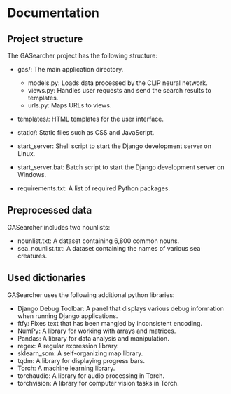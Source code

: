 # Documentation
## Project structure
The GASearcher project has the following structure:

* gas/: The main application directory.
  * models.py: Loads data processed by the CLIP neural network.
  * views.py: Handles user requests and send the search results to templates.
  * urls.py: Maps URLs to views.
  
* templates/: HTML templates for the user interface.
* static/: Static files such as CSS and JavaScript.
* start_server: Shell script to start the Django development server on Linux.
* start_server.bat: Batch script to start the Django development server on Windows.
* requirements.txt: A list of required Python packages.

## Preprocessed data
GASearcher includes two nounlists:

* nounlist.txt: A dataset containing 6,800 common nouns.
* sea_nounlist.txt: A dataset containing the names of various sea creatures.

## Used dictionaries
GASearcher uses the following additional python libraries:

* Django Debug Toolbar: A panel that displays various debug information when running Django applications. 
* ftfy: Fixes text that has been mangled by inconsistent encoding. 
* NumPy: A library for working with arrays and matrices. 
* Pandas: A library for data analysis and manipulation. 
* regex: A regular expression library. 
* sklearn_som: A self-organizing map library. 
* tqdm: A library for displaying progress bars. 
* Torch: A machine learning library. 
* torchaudio: A library for audio processing in Torch. 
* torchvision: A library for computer vision tasks in Torch.

